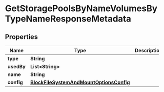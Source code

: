 

# GetStoragePoolsByNameVolumesByTypeNameResponseMetadata


## Properties

Name | Type | Description | Notes
------------ | ------------- | ------------- | -------------
**type** | **String** |  |  [optional]
**usedBy** | **List&lt;String&gt;** |  |  [optional]
**name** | **String** |  |  [optional]
**config** | [**BlockFileSystemAndMountOptionsConfig**](BlockFileSystemAndMountOptionsConfig.md) |  |  [optional]



